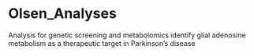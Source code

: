 # Olsen_Analyses
Analysis for genetic screening and metabolomics identify glial adenosine metabolism as a therapeutic target in Parkinson’s disease
